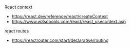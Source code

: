 React context
- https://react.dev/reference/react/createContext
- https://www.w3schools.com/react/react_usecontext.asp

react routes
- https://reactrouter.com/start/declarative/routing
